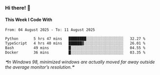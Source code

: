 ### Hi there! 👋

#### This Week I Code With
<!--START_SECTION:waka-->

```txt
From: 04 August 2025 - To: 11 August 2025

Python       5 hrs 47 mins   ████████░░░░░░░░░░░░░░░░░   32.27 %
TypeScript   4 hrs 40 mins   ██████▓░░░░░░░░░░░░░░░░░░   26.01 %
Bash         49 mins         █░░░░░░░░░░░░░░░░░░░░░░░░   04.55 %
Docker       36 mins         █░░░░░░░░░░░░░░░░░░░░░░░░   03.35 %
```

<!--END_SECTION:waka-->

<!--STARTS_HERE_QUOTE_README-->
<i>❝In Windows 98, minimized windows are actually moved far away outside the average monitor’s resolution.❞</i>
<!--ENDS_HERE_QUOTE_README-->
